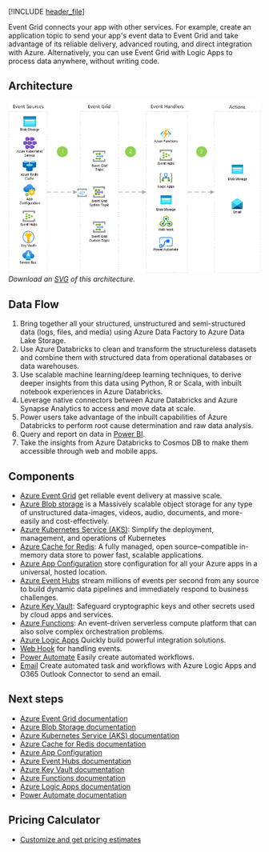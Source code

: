 


[!INCLUDE [header_file](../../../includes/sol-idea-header.md)]

Event Grid connects your app with other services. For example, create an application topic to send your app's event data to Event Grid and take advantage of its reliable delivery, advanced routing, and direct integration with Azure. Alternatively, you can use Event Grid with Logic Apps to process data anywhere, without writing code.

## Architecture

![Architecture Diagram](../media/application-integration-using-event-grid.png)
*Download an [SVG](../media/application-integration-using-event-grid.svg) of this architecture.*

## Data Flow

1. Bring together all your structured, unstructured and semi-structured data (logs, files, and media) using Azure Data Factory to Azure Data Lake Storage.
1. Use Azure Databricks to clean and transform the structureless datasets and combine them with structured data from operational databases or data warehouses.
1. Use scalable machine learning/deep learning techniques, to derive deeper insights from this data using Python, R or Scala, with inbuilt notebook experiences in Azure Databricks.
1. Leverage native connectors between Azure Databricks and Azure Synapse Analytics to access and move data at scale.
1. Power users take advantage of the inbuilt capabilities of Azure Databricks to perform root cause determination and raw data analysis.
1. Query and report on data in [Power BI](/azure/analysis-services/analysis-services-connect-pbi).
1. Take the insights from Azure Databricks to Cosmos DB to make them accessible through web and mobile apps.

## Components

* [Azure Event Grid](https://azure.microsoft.com/services/event-grid/) get reliable event delivery at massive scale.
* [Azure Blob storage](https://azure.microsoft.com/services/storage/blobs) is a Massively scalable object storage for any type of unstructured data-images, videos, audio, documents, and more-easily and cost-effectively.
* [Azure Kubernetes Service (AKS)](https://azure.microsoft.com/services/kubernetes-service): Simplify the deployment, management, and operations of Kubernetes
* [Azure Cache for Redis](https://azure.microsoft.com/services/cache/): A fully managed, open source–compatible in-memory data store to power fast, scalable applications.
* [Azure App Configuration](https://azure.microsoft.com/services/app-configuration/) store configuration for all your Azure apps in a universal, hosted location.
* [Azure Event Hubs](https://azure.microsoft.com/services/event-hubs) stream millions of events per second from any source to build dynamic data pipelines and immediately respond to business challenges.
* [Azure Key Vault](https://azure.microsoft.com/services/key-vault/): Safeguard cryptographic keys and other secrets used by cloud apps and services.
* [Azure Functions](https://azure.microsoft.com/services/functions/): An event-driven serverless compute platform that can also solve complex orchestration problems.
* [Azure Logic Apps](https://azure.microsoft.com/services/service-bus/) Quickly build powerful integration solutions.
* [Web Hook](https://docs.microsoft.com/azure/event-grid/handler-webhooks) for handling events.
* [Power Automate](https://flows.microsoft.com/) Easily create automated workflows.
* [Email](https://docs.microsoft.com/azure/connectors/connectors-create-api-office365-outlook) Create automated task and workflows with Azure Logic Apps and O365 Outlook Connector to send an email.

## Next steps

* [Azure Event Grid documentation](/azure/event-grid)
* [Azure Blob Storage documentation](/azure/storage/blobs/)
* [Azure Kubernetes Service (AKS) documentation](/azure/aks)
* [Azure Cache for Redis documentation](/azure/azure-cache-for-redis/)
* [Azure App Configuration](/azure/azure-app-configuration/)
* [Azure Event Hubs documentation](/azure/event-hubs)
* [Azure Key Vault documentation](/azure/key-vault/)
* [Azure Functions documentation](/azure/azure-functions)
* [Azure Logic Apps documentation](/azure/logic-apps/)
* [Power Automate documentation](/power-automate/)

## Pricing Calculator

* [Customize and get pricing estimates](https://azure.com/e/e146fd5535974f1dae5e32a06efb424d)
